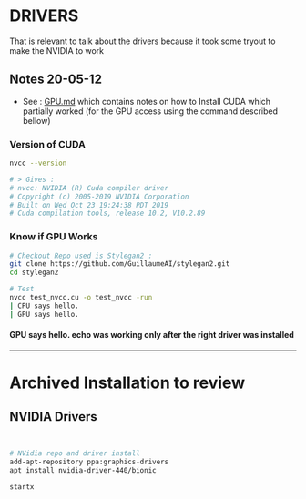 # DRIVERS

That is relevant to talk about the drivers because it took some tryout to make the NVIDIA to work

## Notes 20-05-12

* See : [GPU.md](./GPU.md) which contains notes on how to Install CUDA which partially worked (for the GPU access using the command described bellow)  

### Version of CUDA

```sh
nvcc --version

# > Gives :
# nvcc: NVIDIA (R) Cuda compiler driver
# Copyright (c) 2005-2019 NVIDIA Corporation
# Built on Wed_Oct_23_19:24:38_PDT_2019
# Cuda compilation tools, release 10.2, V10.2.89
```

### Know if GPU Works

```.bash
# Checkout Repo used is Stylegan2 : 
git clone https://github.com/GuillaumeAI/stylegan2.git 
cd stylegan2
```
```.bash
# Test
nvcc test_nvcc.cu -o test_nvcc -run
| CPU says hello.
| GPU says hello.
```
#### GPU says hello. echo was working only after the right driver was installed




----

# Archived Installation to review

## NVIDIA Drivers

```sh


# NVidia repo and driver install
add-apt-repository ppa:graphics-drivers
apt install nvidia-driver-440/bionic

startx

```
